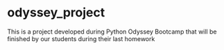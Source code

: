 # odyssey_project
This is a project developed during Python Odyssey Bootcamp that will be finished by our students during their last homework
